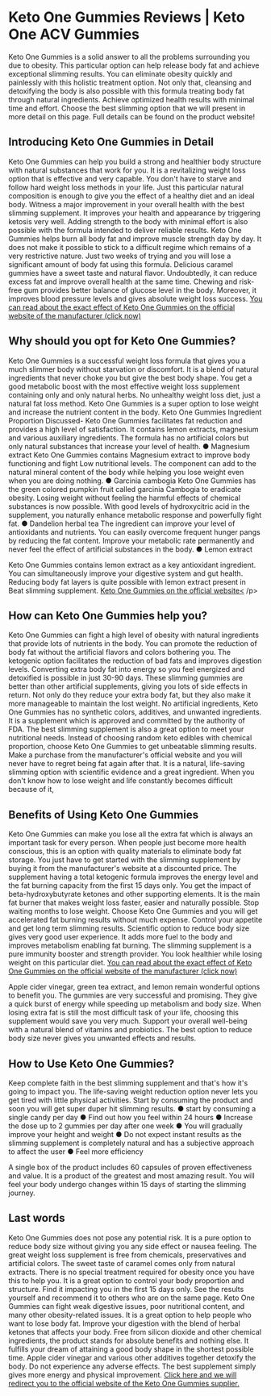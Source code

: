 <h1>Keto One Gummies Reviews | Keto One ACV Gummies </h1>
<p>

<p> Keto One Gummies is a solid answer to all the problems surrounding you due to obesity. This particular option can help release body fat and achieve exceptional slimming results. You can eliminate obesity quickly and painlessly with this holistic treatment option. Not only that, cleansing and detoxifying the body is also possible with this formula treating body fat through natural ingredients. Achieve optimized health results with minimal time and effort. Choose the best slimming option that we will present in more detail on this page. Full details can be found on the product website!</p>

<H2>Introducing Keto One Gummies in Detail</H2>

<p>Keto One Gummies can help you build a strong and healthier body structure with natural substances that work for you. It is a revitalizing weight loss option that is effective and very capable. You don't have to starve and follow hard weight loss methods in your life. Just this particular natural composition is enough to give you the effect of a healthy diet and an ideal body. Witness a major improvement in your overall health with the best slimming supplement. It improves your health and appearance by triggering ketosis very well. Adding strength to the body with minimal effort is also possible with the formula intended to deliver reliable results.
Keto One Gummies helps burn all body fat and improve muscle strength day by day. It does not make it possible to stick to a difficult regime which remains of a very restrictive nature. Just two weeks of trying and you will lose a significant amount of body fat using this formula. Delicious caramel gummies have a sweet taste and natural flavor. Undoubtedly, it can reduce excess fat and improve overall health at the same time. Chewing and risk-free gum provides better balance of glucose level in the body. Moreover, it improves blood pressure levels and gives absolute weight loss success.
<a href="https://cmtrck.com/link.php?affid=8970&campid=6941&screid=6743&subid=&subid2=&subid3=">You can read about the exact effect of Keto One Gummies on the official website of the manufacturer (click now)</a>
 </p>

<H2>Why should you opt for Keto One Gummies?</H2>

<p>Keto One Gummies is a successful weight loss formula that gives you a much slimmer body without starvation or discomfort. It is a blend of natural ingredients that never choke you but give the best body shape. You get a good metabolic boost with the most effective weight loss supplement containing only and only natural herbs. No unhealthy weight loss diet, just a natural fat loss method. Keto One Gummies is a super option to lose weight and increase the nutrient content in the body.
Keto One Gummies Ingredient Proportion Discussed-
Keto One Gummies facilitates fat reduction and provides a high level of satisfaction. It contains lemon extracts, magnesium and various auxiliary ingredients. The formula has no artificial colors but only natural substances that increase your level of health.
● Magnesium extract
Keto One Gummies contains Magnesium extract to improve body functioning and fight
Low nutritional levels. The component can add to the natural mineral content of the body while helping you lose weight even when you are doing nothing.
● Garcinia cambogia
Keto One Gummies has the green colored pumpkin fruit called garcinia Cambogia to eradicate obesity. Losing weight without feeling the harmful effects of chemical substances is now possible. With good levels of hydroxycitric acid in the supplement, you naturally enhance metabolic response and powerfully fight fat.
● Dandelion herbal tea
The ingredient can improve your level of antioxidants and nutrients. You can easily overcome frequent hunger pangs by reducing the fat content. Improve your metabolic rate permanently and never feel the effect of artificial substances in the body.
● Lemon extract

Keto One Gummies contains lemon extract as a key antioxidant ingredient. You can simultaneously improve your digestive system and gut health. Reducing body fat layers is quite possible with lemon extract present in Beat slimming supplement.
<a href="https://cmtrck.com/link.php?affid=8970&campid=6941&screid=6743&subid=&subid2=&subid3=">Keto One Gummies on the official website<</a>
/p>

<h2>How can Keto One Gummies help you?</h2>

<p>Keto One Gummies can fight a high level of obesity with natural ingredients that provide lots of nutrients in the body. You can promote the reduction of body fat without the artificial flavors and colors bothering you. The ketogenic option facilitates the reduction of bad fats and improves digestion levels. Converting extra body fat into energy so you feel energized and detoxified is possible in just 30-90 days. These slimming gummies are better than other artificial supplements, giving you lots of side effects in return. Not only do they reduce your extra body fat, but they also make it more manageable to maintain the lost weight. No artificial ingredients,
Keto One Gummies  has no synthetic colors, additives, and unwanted ingredients. It is a supplement which is approved and committed by the authority of FDA. The best slimming supplement is also a great option to meet your nutritional needs. Instead of choosing random keto edibles with chemical proportion, choose Keto One Gummies to get unbeatable slimming results. Make a purchase from the manufacturer's official website and you will never have to regret being fat again after that. It is a natural, life-saving slimming option with scientific evidence and a great ingredient. When you don't know how to lose weight and life constantly becomes difficult because of it, </p>

<H2>Benefits of Using Keto One Gummies</H2>

<p>Keto One Gummies can make you lose all the extra fat which is always an important task for every person. When people just become more health conscious, this is an option with quality materials to eliminate body fat storage. You just have to get started with the slimming supplement by buying it from the manufacturer's website at a discounted price. The supplement having a total ketogenic formula improves the energy level and the fat burning capacity from the first 15 days only. You get the impact of beta-hydroxybutyrate ketones and other supporting elements. It is the main fat burner that makes weight loss faster, easier and naturally possible.
Stop waiting months to lose weight. Choose Keto One Gummies and you will get accelerated fat burning results without much expense. Control your appetite and get long term slimming results. Scientific option to reduce body size gives very good user experience. It adds more fuel to the body and improves metabolism enabling fat burning. The slimming supplement is a pure immunity booster and strength provider. You look healthier while losing weight on this particular diet.
<a href="https://cmtrck.com/link.php?affid=8970&campid=6941&screid=6743&subid=&subid2=&subid3=">You can read about the exact effect of Keto One Gummies on the official website of the manufacturer (click now)</a>

Apple cider vinegar, green tea extract, and lemon remain wonderful options to benefit you. The gummies are very successful and promising. They give a quick burst of energy while speeding up metabolism and body size. When losing extra fat is still the most difficult task of your life, choosing this supplement would save you very much. Support your overall well-being with a natural blend of vitamins and probiotics. The best option to reduce body size never gives you unwanted effects and results.</p>

<H2>How to Use Keto One Gummies?</H2>

<p>Keep complete faith in the best slimming supplement and that's how it's going to impact you. The life-saving weight reduction option never lets you get tired with little physical activities. Start by consuming the product and soon you will get super duper hit slimming results.
● start by consuming a single candy per day
● Find out how you feel within 24 hours
● Increase the dose up to 2 gummies per day after one week
● You will gradually improve your height and weight
● Do not expect instant results as the slimming supplement is completely natural and has a subjective approach to affect the user
● Feel more efficiency

A single box of the product includes 60 capsules of proven effectiveness and value. It is a product of the greatest and most amazing result. You will feel your body undergo changes within 15 days of starting the slimming journey.</p>

<H2>Last words</H2>

<p>Keto One Gummies does not pose any potential risk. It is a pure option to reduce body size without giving you any side effect or nausea feeling. The great weight loss supplement is free from chemicals, preservatives and artificial colors. The sweet taste of caramel comes only from natural extracts. There is no special treatment required for obesity once you have this to help you. It is a great option to control your body proportion and structure. Find it impacting you in the first 15 days only. See the results yourself and recommend it to others who are on the same page.
Keto One Gummies can fight weak digestive issues, poor nutritional content, and many other obesity-related issues. It is a great option to help people who want to lose body fat. Improve your digestion with the blend of herbal ketones that affects your body. Free from silicon dioxide and other chemical ingredients, the product stands for absolute benefits and nothing else. It fulfills your dream of attaining a good body shape in the shortest possible time. Apple cider vinegar and various other additives together detoxify the body. Do not experience any adverse effects. The best supplement simply gives more energy and physical improvement.
<a href="https://cmtrck.com/link.php?affid=8970&campid=6941&screid=6743&subid=&subid2=&subid3=">Click here and we will redirect you to the official website of the Keto One Gummies supplier.</a>
